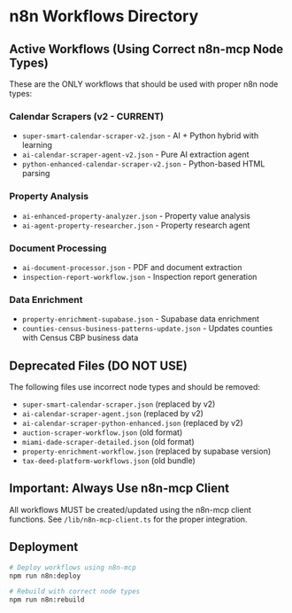 # n8n Workflows Directory

## Active Workflows (Using Correct n8n-mcp Node Types)

These are the ONLY workflows that should be used with proper n8n node types:

### Calendar Scrapers (v2 - CURRENT)
- `super-smart-calendar-scraper-v2.json` - AI + Python hybrid with learning
- `ai-calendar-scraper-agent-v2.json` - Pure AI extraction agent  
- `python-enhanced-calendar-scraper-v2.json` - Python-based HTML parsing

### Property Analysis
- `ai-enhanced-property-analyzer.json` - Property value analysis
- `ai-agent-property-researcher.json` - Property research agent

### Document Processing
- `ai-document-processor.json` - PDF and document extraction
- `inspection-report-workflow.json` - Inspection report generation

### Data Enrichment
- `property-enrichment-supabase.json` - Supabase data enrichment
- `counties-census-business-patterns-update.json` - Updates counties with Census CBP business data

## Deprecated Files (DO NOT USE)
The following files use incorrect node types and should be removed:
- `super-smart-calendar-scraper.json` (replaced by v2)
- `ai-calendar-scraper-agent.json` (replaced by v2)
- `ai-calendar-scraper-python-enhanced.json` (replaced by v2)
- `auction-scraper-workflow.json` (old format)
- `miami-dade-scraper-detailed.json` (old format)
- `property-enrichment-workflow.json` (replaced by supabase version)
- `tax-deed-platform-workflows.json` (old bundle)

## Important: Always Use n8n-mcp Client

All workflows MUST be created/updated using the n8n-mcp client functions.
See `/lib/n8n-mcp-client.ts` for the proper integration.

## Deployment

```bash
# Deploy workflows using n8n-mcp
npm run n8n:deploy

# Rebuild with correct node types
npm run n8n:rebuild
```